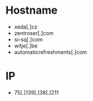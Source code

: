 # Hostname

- xeda[.]cz
- zentroser[.]com
- si-sq[.]com
- witje[.]be
- automaticrefreshments[.]com



# IP
- 75[.]139[.]38[.]211